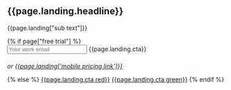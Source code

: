 <section class="home-hero"> <!--HOME HERO-->
  <div class="container">
  <div class="col-xs-12 col-sm-5 hero-content">
  <h1 class="main-header">{{page.landing.headline}}</h1>
    <p>{{page.landing["sub text"]}}</p>
    {% if page["free trial"] %}
    <form id="landing-form">
      <input type="email" name="email" placeholder="Your work email">
      <a class="btn btn-red" onclick="$('#landing-form').submit()" style="max-width: none !important"><span>{{page.landing.cta}}</span></a>
        <input type="submit" style="position: absolute; left: -2000px">
        <div class="validation"></div>
    </form>
    <div class="visible-xs"><p style="margin-top: 20px; font-style: italic">or <a href="/plans">{{page.landing['mobile pricing link']}}</a></p></div>
    {% else %}
    <a class="btn btn-red" href="/plans" style="max-width: none !important"><span>{{page.landing.cta red}}</span></a>
    <a class="btn btn-green" href="/plans" style="max-width: none !important"><span>{{page.landing.cta green}}</span></a>
    {% endif %}
  </div>
  </div>
</section>
<style>
  .home-hero {
    background: url(/uploads/APB240091.png), url(../images/dotted.jpg);
    background-size: cover, auto;
    min-height: 70vh;
    background-repeat: no-repeat, repeat;
    background-position: left center;
    overflow-y: hidden;
    padding: 0;
    height: auto;
}
.red {
    color: #e63a3a;
}
</style>